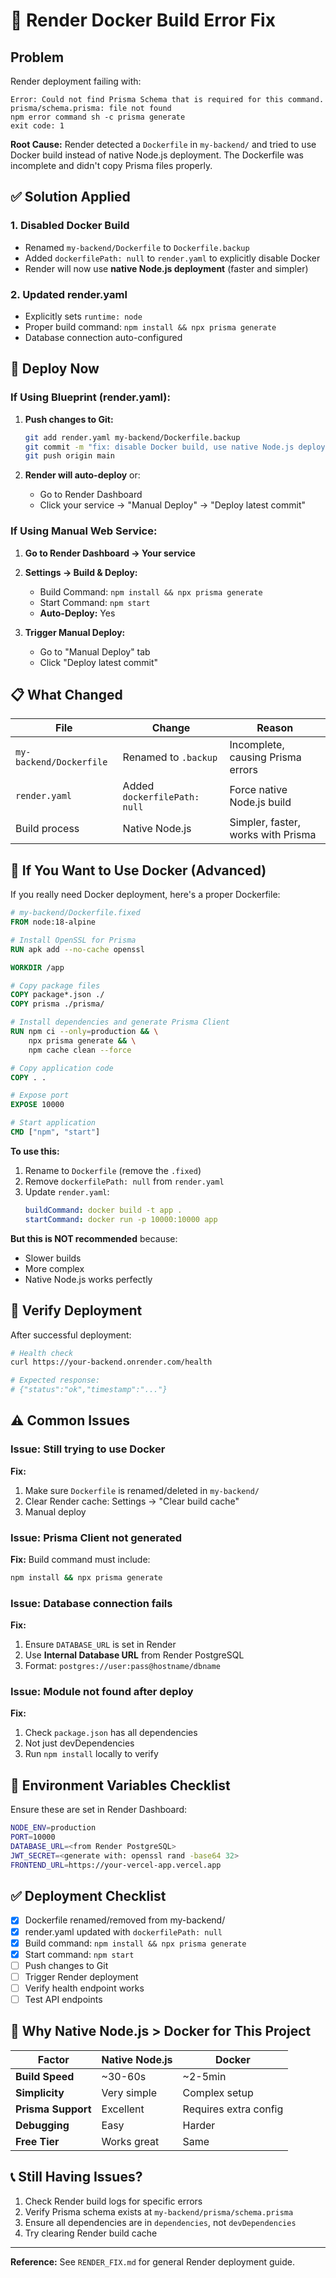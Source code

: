 # 🚨 Render Docker Build Error Fix

## Problem
Render deployment failing with:
```
Error: Could not find Prisma Schema that is required for this command.
prisma/schema.prisma: file not found
npm error command sh -c prisma generate
exit code: 1
```

**Root Cause:** Render detected a `Dockerfile` in `my-backend/` and tried to use Docker build instead of native Node.js deployment. The Dockerfile was incomplete and didn't copy Prisma files properly.

## ✅ Solution Applied

### 1. Disabled Docker Build
- Renamed `my-backend/Dockerfile` to `Dockerfile.backup`
- Added `dockerfilePath: null` to `render.yaml` to explicitly disable Docker
- Render will now use **native Node.js deployment** (faster and simpler)

### 2. Updated render.yaml
- Explicitly sets `runtime: node`
- Proper build command: `npm install && npx prisma generate`
- Database connection auto-configured

## 🚀 Deploy Now

### If Using Blueprint (render.yaml):

1. **Push changes to Git:**
   ```bash
   git add render.yaml my-backend/Dockerfile.backup
   git commit -m "fix: disable Docker build, use native Node.js deployment"
   git push origin main
   ```

2. **Render will auto-deploy** or:
   - Go to Render Dashboard
   - Click your service → "Manual Deploy" → "Deploy latest commit"

### If Using Manual Web Service:

1. **Go to Render Dashboard → Your service**

2. **Settings → Build & Deploy:**
   - Build Command: `npm install && npx prisma generate`
   - Start Command: `npm start`
   - **Auto-Deploy:** Yes

3. **Trigger Manual Deploy:**
   - Go to "Manual Deploy" tab
   - Click "Deploy latest commit"

## 📋 What Changed

| File | Change | Reason |
|------|--------|--------|
| `my-backend/Dockerfile` | Renamed to `.backup` | Incomplete, causing Prisma errors |
| `render.yaml` | Added `dockerfilePath: null` | Force native Node.js build |
| Build process | Native Node.js | Simpler, faster, works with Prisma |

## 🔧 If You Want to Use Docker (Advanced)

If you really need Docker deployment, here's a proper Dockerfile:

```dockerfile
# my-backend/Dockerfile.fixed
FROM node:18-alpine

# Install OpenSSL for Prisma
RUN apk add --no-cache openssl

WORKDIR /app

# Copy package files
COPY package*.json ./
COPY prisma ./prisma/

# Install dependencies and generate Prisma Client
RUN npm ci --only=production && \
    npx prisma generate && \
    npm cache clean --force

# Copy application code
COPY . .

# Expose port
EXPOSE 10000

# Start application
CMD ["npm", "start"]
```

**To use this:**
1. Rename to `Dockerfile` (remove the `.fixed`)
2. Remove `dockerfilePath: null` from `render.yaml`
3. Update `render.yaml`:
   ```yaml
   buildCommand: docker build -t app .
   startCommand: docker run -p 10000:10000 app
   ```

**But this is NOT recommended** because:
- Slower builds
- More complex
- Native Node.js works perfectly

## 🧪 Verify Deployment

After successful deployment:

```bash
# Health check
curl https://your-backend.onrender.com/health

# Expected response:
# {"status":"ok","timestamp":"..."}
```

## ⚠️ Common Issues

### Issue: Still trying to use Docker
**Fix:**
1. Make sure `Dockerfile` is renamed/deleted in `my-backend/`
2. Clear Render cache: Settings → "Clear build cache"
3. Manual deploy

### Issue: Prisma Client not generated
**Fix:** Build command must include:
```bash
npm install && npx prisma generate
```

### Issue: Database connection fails
**Fix:**
1. Ensure `DATABASE_URL` is set in Render
2. Use **Internal Database URL** from Render PostgreSQL
3. Format: `postgres://user:pass@hostname/dbname`

### Issue: Module not found after deploy
**Fix:**
1. Check `package.json` has all dependencies
2. Not just devDependencies
3. Run `npm install` locally to verify

## 📝 Environment Variables Checklist

Ensure these are set in Render Dashboard:

```bash
NODE_ENV=production
PORT=10000
DATABASE_URL=<from Render PostgreSQL>
JWT_SECRET=<generate with: openssl rand -base64 32>
FRONTEND_URL=https://your-vercel-app.vercel.app
```

## ✅ Deployment Checklist

- [x] Dockerfile renamed/removed from my-backend/
- [x] render.yaml updated with `dockerfilePath: null`
- [x] Build command: `npm install && npx prisma generate`
- [x] Start command: `npm start`
- [ ] Push changes to Git
- [ ] Trigger Render deployment
- [ ] Verify health endpoint works
- [ ] Test API endpoints

## 🎯 Why Native Node.js > Docker for This Project

| Factor | Native Node.js | Docker |
|--------|---------------|--------|
| **Build Speed** | ~30-60s | ~2-5min |
| **Simplicity** | Very simple | Complex setup |
| **Prisma Support** | Excellent | Requires extra config |
| **Debugging** | Easy | Harder |
| **Free Tier** | Works great | Same |

## 📞 Still Having Issues?

1. Check Render build logs for specific errors
2. Verify Prisma schema exists at `my-backend/prisma/schema.prisma`
3. Ensure all dependencies are in `dependencies`, not `devDependencies`
4. Try clearing Render build cache

---

**Reference:** See `RENDER_FIX.md` for general Render deployment guide.
